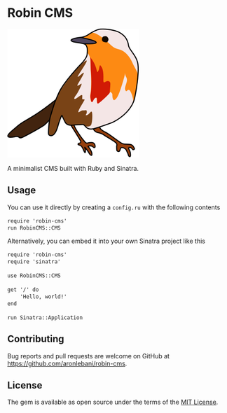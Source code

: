 # Robin CMS

![Robin CMS logo](./assets/robin-logo.png)

A minimalist CMS built with Ruby and Sinatra.

## Usage

You can use it directly by creating a `config.ru` with the following contents

    require 'robin-cms'
    run RobinCMS::CMS

Alternatively, you can embed it into your own Sinatra project like this

    require 'robin-cms'
    require 'sinatra'

    use RobinCMS::CMS

    get '/' do
        'Hello, world!'
    end

    run Sinatra::Application

## Contributing

Bug reports and pull requests are welcome on GitHub at
https://github.com/aronlebani/robin-cms.

## License

The gem is available as open source under the terms of the [MIT
License](https://opensource.org/licenses/MIT).
